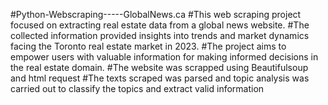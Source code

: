 #Python-Webscraping-----GlobalNews.ca
#This web scraping project focused on extracting real estate data from a global news website. 
#The collected information provided insights into trends and market dynamics facing the Toronto real estate market in 2023. 
#The project aims to empower users with valuable information for making informed decisions in the real estate domain.
#The website was scrapped using Beautifulsoup and html request
#The texts scraped was parsed and topic analysis was carried out to classify the topics and extract valid information
